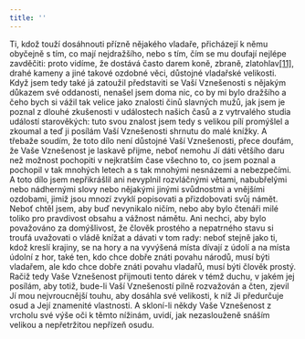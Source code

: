 ```yaml
---
title: ''
---
```


Ti, kdož touží dosáhnouti přízně nějakého vladaře, přicházejí k němu obyčejně s tím, co mají nejdražšího, nebo s tím, čím se mu doufají nejlépe zavděčiti: proto vidíme, že dostává často darem koně, zbraně, zlatohlav[\[11\]](../Text/vladar_035.html#_ftn11), drahé kameny a jiné takové ozdobné věci, důstojné vladařské velikosti. Když jsem tedy také já zatoužil představiti se Vaší Vznešenosti s nějakým důkazem své oddanosti, nenašel jsem doma nic, co by mi bylo dražšího a čeho bych si vážil tak velice jako znalosti činů slavných mužů, jak jsem je poznal z dlouhé zkušenosti v událostech našich časů a z vytrvalého studia událostí starověkých: tuto svou znalost jsem tedy s velikou pílí promýšlel a zkoumal a teď ji posílám Vaší Vznešenosti shrnutu do malé knížky. A třebaže soudím, že toto dílo není důstojné Vaší Vznešenosti, přece doufám, že Vaše Vznešenost je laskavě přijme, neboť nemohu Jí dáti většího daru než možnost pochopiti v nejkratším čase všechno to, co jsem poznal a pochopil v tak mnohých letech a s tak mnohými nesnázemi a nebezpečími. A toto dílo jsem nepřikrášlil ani nevyplnil rozvláčnými větami, nabubřelými nebo nádhernými slovy nebo nějakými jinými svůdnostmi a vnějšími ozdobami, jimiž jsou mnozí zvyklí popisovati a přizdobovati svůj námět. Neboť chtěl jsem, aby buď nevynikalo ničím, nebo aby bylo čtenáři milé toliko pro pravdivost obsahu a vážnost námětu. Ani nechci, aby bylo považováno za domýšlivost, že člověk prostého a nepatrného stavu si troufá uvažovati o vládě knížat a dávati v tom rady: neboť stejně jako ti, kdož kreslí krajiny, se na hory a na vyvýšená místa dívají z údolí a na místa údolní z hor, také ten, kdo chce dobře znáti povahu národů, musí býti vladařem, ale kdo chce dobře znáti povahu vladařů, musí býti člověk prostý. Račiž tedy Vaše Vznešenost přijmouti tento dárek v témž duchu, v jakém jej posílám, aby totiž, bude-li Vaší Vznešeností pilně rozvažován a čten, zjevil Jí mou nejvroucnější touhu, aby dosáhla své velikosti, k níž Ji předurčuje osud a Její znamenité vlastnosti. A skloní-li někdy Vaše Vznešenost z vrcholu své výše oči k těmto nížinám, uvidí, jak nezaslouženě snáším velikou a nepřetržitou nepřízeň osudu.
